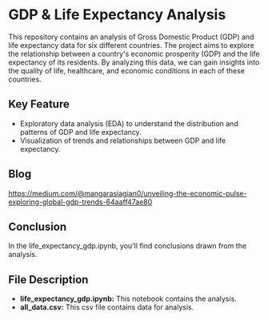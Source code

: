 # GDP & Life Expectancy Analysis

This repository contains an analysis of Gross Domestic Product (GDP) and life expectancy data for six different countries. The project aims to explore the relationship between a country's economic prosperity (GDP) and the life expectancy of its residents. By analyzing this data, we can gain insights into the quality of life, healthcare, and economic conditions in each of these countries.

## Key Feature

* Exploratory data analysis (EDA) to understand the distribution and patterns of GDP and life expectancy.
* Visualization of trends and relationships between GDP and life expectancy.

## Blog

https://medium.com/@mangarasiagian0/unveiling-the-economic-pulse-exploring-global-gdp-trends-64aaff47ae80

## Conclusion

In the life_expectancy_gdp.ipynb, you'll find conclusions drawn from the analysis.

## File Description
  
* **life_expectancy_gdp.ipynb:** This notebook contains the analysis.
* **all_data.csv:** This csv file contains data for analysis.
